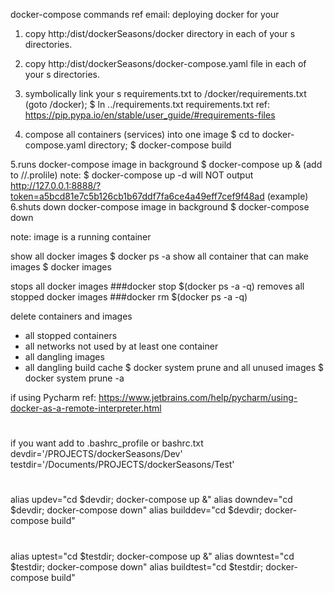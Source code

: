 docker-compose commands
ref email: deploying <name-withheld> docker for your <project-name>
1. copy http:<devBase>/dist/dockerSeasons/docker directory 
   in each of your <project-name>s directories.
2. copy http:<devBase>/dist/dockerSeasons/docker-compose.yaml file 
   in each of your <project-name>s directories.
3. symbolically link your  <project-name>s requirements.txt 
   to /docker/requirements.txt
   (goto <project-name>/docker);
   $ ln ../requirements.txt requirements.txt
ref: https://pip.pypa.io/en/stable/user_guide/#requirements-files

4. compose all containers (services) into one image
   $ cd to docker-compose.yaml directory;
   $ docker-compose build

5.runs docker-compose image in background
   $ docker-compose up & (add to <home>/<uid>/.prolile)
 note:
   $ docker-compose up -d
   will NOT output 
 http://127.0.0.1:8888/?token=a5bcd81e7c5b126cb1b67ddf7fa6ce4a49eff7cef9f48ad (example)
6.shuts down docker-compose image in background
   $ docker-compose down

note: image is a running container

 show all docker images 
 $ docker ps -a
 show all container that can make images
  $ docker images

stops all docker images
###docker stop $(docker ps -a -q)
removes all stopped docker images
###docker rm $(docker ps -a -q)


 delete containers and images
 - all stopped containers
 - all networks not used by at least one container
 - all dangling images
 - all dangling build cache
$ docker system prune
and all unused images 
$ docker system prune -a

if using Pycharm
ref: https://www.jetbrains.com/help/pycharm/using-docker-as-a-remote-interpreter.html
#
if you want add to .bashrc_profile or bashrc.txt
devdir='<your-local-path>/PROJECTS/dockerSeasons/Dev'
testdir='<your-local-path>/Documents/PROJECTS/dockerSeasons/Test'

#
alias updev="cd $devdir; docker-compose up &"
alias downdev="cd $devdir; docker-compose down" 
alias builddev="cd $devdir; docker-compose build"

#
alias uptest="cd $testdir; docker-compose up &"
alias downtest="cd $testdir; docker-compose down"
alias buildtest="cd $testdir; docker-compose build"


